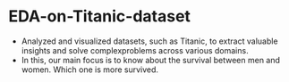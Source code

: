 # EDA-on-Titanic-dataset
- Analyzed and visualized datasets, such as Titanic, to extract valuable insights and solve complexproblems across various domains.
- In this, our main focus is to know about the survival between men and women. Which one
 is more survived. 
